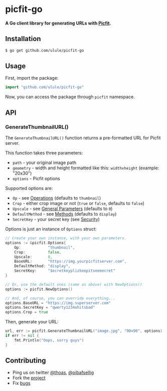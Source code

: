 # picfit-go

**A Go client library for generating URLs with [Picfit](https://github.com/thoas/picfit).**

## Installation

```bash
$ go get github.com/ulule/picfit-go
```

## Usage

First, import the package:

```go
import "github.com/ulule/picfit-go"
```

Now, you can access the package through `picfit` namespace.

## API

### GenerateThumbnailURL()

The `GenerateThumbnailURL()` function returns a pre-formatted URL for Picfit server.

This function takes three parameters:

* `path` - your original image path
* `geometry` - width and height formatted like this: `widthxheight` (example: "20x30")
* `options` - Picfit options

Supported options are:

* `Op` - see [Operations](https://github.com/thoas/picfit#operations) (defaults to `thumbnail`)
* `Crop` - either crop image or not (`true` or `false`, defaults to `false`)
* `Upscale` - see [General Parameters](https://github.com/thoas/picfit#general-parameters) (defaults to `0`)
* `DefaultMethod` - see [Methods](https://github.com/thoas/picfit#methods) (defaults to `display`)
* `SecretKey` - your secret key (see [Security](https://github.com/thoas/picfit#security))

Options is just an instance of `Options` struct:

```go
// Create your own instance, with your own parameters.
options := &picfit.Options{
	Op:            "thumbnail",
	Crop:          false,
	Upscale:       0,
	BaseURL:       "https://img.yourpicfitserver.com",
	DefaultMethod: "display",
	SecretKey:     "$ecretkeyplizkeepitseeeecret"
}

// Or, use the default ones (same as above) with NewOptions()
options := picfit.NewOptions()

// And, of course, you can override everything...
options.BaseURL = "https://img.superserver.com"
options.SecretKey = "qwerty1234ohitsbad"
options.Crop = true
```

Then, generate your URL:

```go
url, err := picfit.GenerateThumbnailURL("image.jpg", "90x90", options)
if err != nil {
	fmt.Println("Oops, sorry guys")
}
```

## Contributing

* Ping us on twitter [@thoas](https://twitter.com/thoas), [@oibafsellig](https://twitter.com/oibafsellig)
* Fork the [project](https://github.com/ulule/picfit-go)
* Fix [bugs](https://github.com/ulule/picfit-go/issues)
